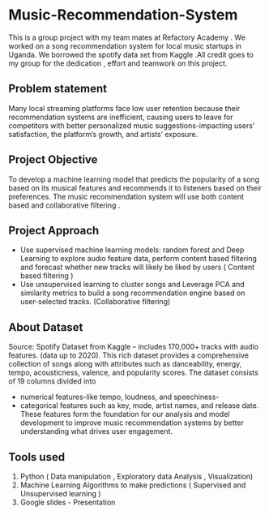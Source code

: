 # Music-Recommendation-System
This is a group project with my team mates at Refactory Academy . We worked on a song recommendation system for local music  startups in Uganda. We borrowed the spotify data set from Kaggle .All credit goes to my group for the dedication , effort and teamwork on this project.

## Problem statement 
Many local streaming platforms face low user retention because their recommendation systems are inefficient, causing users to leave for competitors with better personalized music suggestions-impacting users’ satisfaction, the platform’s growth, and artists’ exposure.

## Project Objective
To develop a machine learning model that predicts the popularity of a song based on its musical features and recommends it to listeners based on their preferences.
The music recommendation system will use both content based and collaborative filtering .

## Project Approach 
- Use supervised machine learning models: random forest and Deep Learning to explore audio feature data, perform content based filtering and forecast whether new tracks will likely be liked by users ( Content based filtering  )
- Use unsupervised learning to cluster songs and  Leverage PCA and similarity metrics to build a song recommendation engine based on user-selected tracks. (Collaborative filtering)

## About Dataset 
Source: Spotify Dataset from Kaggle – includes 170,000+ tracks with audio features. (data up to 2020). 
This rich dataset provides a comprehensive collection of songs along with attributes such as danceability, energy, tempo, acousticness, valence, and popularity scores.
The dataset consists of 19 columns divided into 
- numerical features-like tempo, loudness, and speechiness-
- categorical features such as key, mode, artist names, and release date. 
These features form the foundation for our analysis and model development to improve music recommendation systems by better understanding what drives user engagement.

## Tools used 
1. Python ( Data manipulation , Exploratory data Analysis , Visualization)
2. Machine Learning Algorithms to make predictions ( Supervised and Unsupervised learning )
3. Google slides - Presentation 
